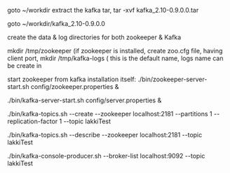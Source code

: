 goto ~/workdir
extract the kafka tar,
tar -xvf kafka_2.10-0.9.0.0.tar

goto ~/workdir/kafka_2.10-0.9.0.0

create the data & log directories for both zookeeper & Kafka

mkdir /tmp/zookeeper (if zookeeper is installed, create zoo.cfg file, having client port,
mkdir /tmp/kafka-logs ( this is the default name, logs name can be create in 

start zookeeper from kafka installation itself:
./bin/zookeeper-server-start.sh config/zookeeper.properties &

./bin/kafka-server-start.sh config/server.properties &


./bin/kafka-topics.sh --create --zookeeper localhost:2181 --partitions 1 --replication-factor 1 --topic lakkiTest

./bin/kafka-topics.sh --describe --zookeeper localhost:2181 --topic lakkiTest

./bin/kafka-console-producer.sh --broker-list localhost:9092 --topic lakkiTest

